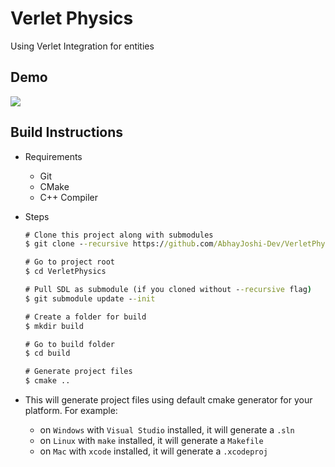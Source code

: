 # Verlet Physics

Using Verlet Integration for entities

## Demo

![](https://i.imgur.com/SVVRs4a.gif)


## Build Instructions

- Requirements
  - Git
  - CMake
  - C++ Compiler

- Steps

    ```cmd
    # Clone this project along with submodules
    $ git clone --recursive https://github.com/AbhayJoshi-Dev/VerletPhysics

    # Go to project root
    $ cd VerletPhysics

    # Pull SDL as submodule (if you cloned without --recursive flag)
    $ git submodule update --init

    # Create a folder for build
    $ mkdir build

    # Go to build folder
    $ cd build

    # Generate project files
    $ cmake ..
    ```

- This will generate project files using default cmake generator for your platform. For example:

  - on `Windows` with `Visual Studio` installed, it will generate a `.sln`
  - on `Linux` with `make` installed, it will generate a `Makefile`
  - on `Mac` with `xcode` installed, it will generate a `.xcodeproj`
  